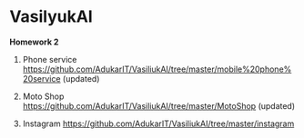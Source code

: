 # VasilyukAI

**Homework 2**

1. Phone service <https://github.com/AdukarIT/VasiliukAI/tree/master/mobile%20phone%20service> (updated)

2. Moto Shop https://github.com/AdukarIT/VasiliukAI/tree/master/MotoShop (updated)

3. Instagram <https://github.com/AdukarIT/VasiliukAI/tree/master/instagram>


